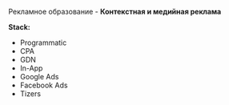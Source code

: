 Рекламное образование - **Контекстная и медийная реклама**

**Stack:**

- Programmatic
- CPA
- GDN
- In-App
- Google Ads
- Facebook Ads
- Tizers
